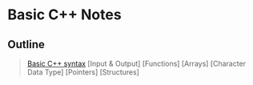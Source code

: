 # Basic C++ Notes

## Outline

> [Basic C++ syntax](/C-Notes/Syntax.md)
> [Input & Output]
> [Functions]
> [Arrays]
> [Character Data Type]
> [Pointers]
> [Structures]
